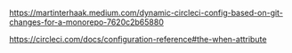 https://martinterhaak.medium.com/dynamic-circleci-config-based-on-git-changes-for-a-monorepo-7620c2b65880

https://circleci.com/docs/configuration-reference#the-when-attribute
